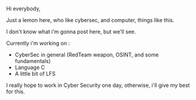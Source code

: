 Hi everybody,

Just a lemon here, who like cybersec, and computer, things like this.

I don't know what i'm gonna post here, but we'll see. 

Currently i'm working on :

  - CyberSec in general (RedTeam weapon, OSINT, and some fundamentals)
  - Language C
  - A little bit of LFS
  
I really hope to work in Cyber Security one day, otherwise, i'll give my best for this.

<!---
lemon-42/lemon-42 is a ✨ special ✨ repository because its `README.md` (this file) appears on your GitHub profile.
You can click the Preview link to take a look at your changes.
--->
